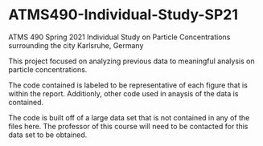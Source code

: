 # ATMS490-Individual-Study-SP21
ATMS 490 Spring 2021 Individual Study on Particle Concentrations surrounding the city Karlsruhe, Germany 


This project focused on analyzing previous data to meaningful analysis on particle concentrations. 

The code contained is labeled to be representative of each figure that is within the report. Additionly, other code used in anaysis of the data is contained.

The code is built off of a large data set that is not contained in any of the files here. The professor of this course will need to be contacted for this data set to be obtained.
